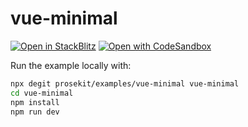 # vue-minimal

[![Open in StackBlitz](https://developer.stackblitz.com/img/open_in_stackblitz.svg)](https://stackblitz.com/github/prosekit/examples/tree/master/vue-minimal)
[![Open with CodeSandbox](https://assets.codesandbox.io/github/button-edit-lime.svg)](https://codesandbox.io/p/sandbox/github/prosekit/examples/tree/master/vue-minimal)

Run the example locally with:

```bash
npx degit prosekit/examples/vue-minimal vue-minimal
cd vue-minimal
npm install
npm run dev
```
